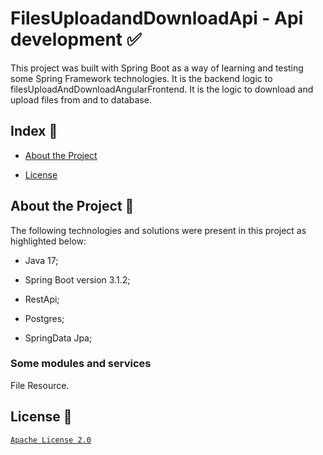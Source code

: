 # FilesUploadandDownloadApi - Api development :white_check_mark:
This project was built with Spring Boot as a way of learning and testing some Spring Framework technologies. It is the backend logic to filesUploadAndDownloadAngularFrontend. It is the logic to download and upload files from and to database. 
## Index :pushpin:
- [About the Project](https://github.com/Azo-hub/filesUploadAndDownloadApiWithDB#about-the-project-link)
* [License](https://github.com/Azo-hub/filesUploadAndDownloadApiWithDB#license-memo)
## About the Project :link:
The following technologies and solutions were present in this project as highlighted below:
- Java 17;
* Spring Boot version 3.1.2;
+ RestApi;
- Postgres;
* SpringData Jpa;

### Some modules and services
  File Resource.

## License :memo:
[`Apache License 2.0`](https://github.com/Azo-hub/filesUploadAndDownloadApiWithDB/blob/master/LICENSE)


